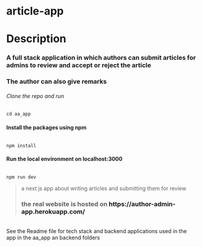 <h1> article-app</h1>
<h1>Description</h1>
  <h3>A full stack application in which authors can submit articles for admins to review and accept or reject the
  article<h3>
  <h3>The author can also give remarks</h3>
<h6>Clone the repo and run</h6>
  
  ```
  cd aa_app
  
  ```
  <h4>Install the packages using npm</h4>
  
  ```
  
  npm install
  
  ```
  <h4>Run the local environment on localhost:3000</h4>
  
  ```
  
  npm run dev
  
  ```
<blockquote>a next js app about writing articles and submitting them for review
  
  <h3>the real website is hosted on <a>https://author-admin-app.herokuapp.com/</a></h3>
</blockquote>
  <br>
<fotter>
  See the  Readme file for tech stack and backend applications used in the app in the aa_app an backend folders
  </fotter>
